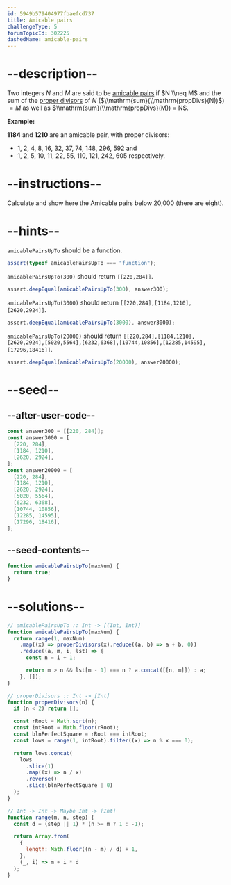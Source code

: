 ```yaml
---
id: 5949b579404977fbaefcd737
title: Amicable pairs
challengeType: 5
forumTopicId: 302225
dashedName: amicable-pairs
---
```


# --description--

Two integers $N$ and $M$ are said to be [amicable pairs](<https://en.wikipedia.org/wiki/Amicable numbers> "wp: Amicable numbers") if $N \\neq M$ and the sum of the [proper divisors](<https://rosettacode.org/wiki/Proper divisors> "Proper divisors") of $N$ ($\\mathrm{sum}(\\mathrm{propDivs}(N))$) $= M$ as well as $\\mathrm{sum}(\\mathrm{propDivs}(M)) = N$.

**Example:**

**1184** and **1210** are an amicable pair, with proper divisors:

<ul>
  <li>1, 2, 4, 8, 16, 32, 37, 74, 148, 296, 592  and</li>
  <li>1, 2, 5, 10, 11, 22, 55, 110, 121, 242, 605   respectively.</li>
</ul>

# --instructions--

Calculate and show here the Amicable pairs below 20,000 (there are eight).

# --hints--

`amicablePairsUpTo` should be a function.

```js
assert(typeof amicablePairsUpTo === "function");
```

`amicablePairsUpTo(300)` should return `[[220,284]]`.

```js
assert.deepEqual(amicablePairsUpTo(300), answer300);
```

`amicablePairsUpTo(3000)` should return `[[220,284],[1184,1210],[2620,2924]]`.

```js
assert.deepEqual(amicablePairsUpTo(3000), answer3000);
```

`amicablePairsUpTo(20000)` should return `[[220,284],[1184,1210],[2620,2924],[5020,5564],[6232,6368],[10744,10856],[12285,14595],[17296,18416]]`.

```js
assert.deepEqual(amicablePairsUpTo(20000), answer20000);
```

# --seed--

## --after-user-code--

```js
const answer300 = [[220, 284]];
const answer3000 = [
  [220, 284],
  [1184, 1210],
  [2620, 2924],
];
const answer20000 = [
  [220, 284],
  [1184, 1210],
  [2620, 2924],
  [5020, 5564],
  [6232, 6368],
  [10744, 10856],
  [12285, 14595],
  [17296, 18416],
];
```

## --seed-contents--

```js
function amicablePairsUpTo(maxNum) {
  return true;
}
```

# --solutions--

```js
// amicablePairsUpTo :: Int -> [(Int, Int)]
function amicablePairsUpTo(maxNum) {
  return range(1, maxNum)
    .map((x) => properDivisors(x).reduce((a, b) => a + b, 0))
    .reduce((a, m, i, lst) => {
      const n = i + 1;

      return m > n && lst[m - 1] === n ? a.concat([[n, m]]) : a;
    }, []);
}

// properDivisors :: Int -> [Int]
function properDivisors(n) {
  if (n < 2) return [];

  const rRoot = Math.sqrt(n);
  const intRoot = Math.floor(rRoot);
  const blnPerfectSquare = rRoot === intRoot;
  const lows = range(1, intRoot).filter((x) => n % x === 0);

  return lows.concat(
    lows
      .slice(1)
      .map((x) => n / x)
      .reverse()
      .slice(blnPerfectSquare | 0)
  );
}

// Int -> Int -> Maybe Int -> [Int]
function range(m, n, step) {
  const d = (step || 1) * (n >= m ? 1 : -1);

  return Array.from(
    {
      length: Math.floor((n - m) / d) + 1,
    },
    (_, i) => m + i * d
  );
}
```
